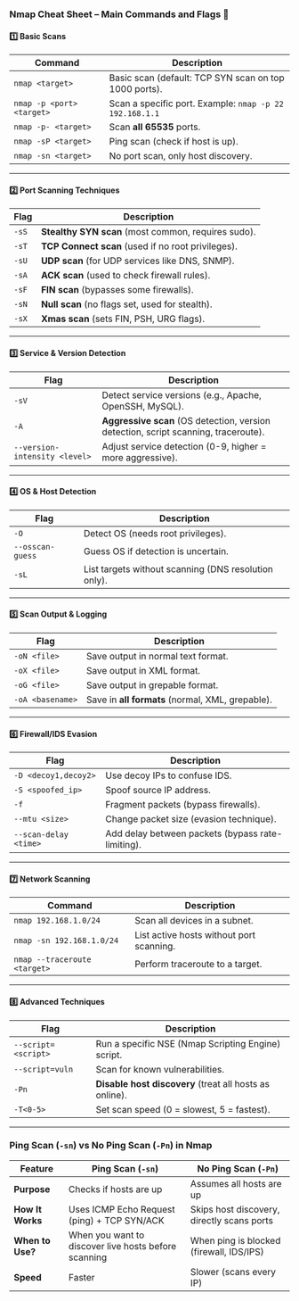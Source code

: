 ### **Nmap Cheat Sheet – Main Commands and Flags** 🚀

#### **1️⃣ Basic Scans**

| Command                   | Description                                             |
| ------------------------- | ------------------------------------------------------- |
| `nmap <target>`           | Basic scan (default: TCP SYN scan on top 1000 ports).   |
| `nmap -p <port> <target>` | Scan a specific port. Example: `nmap -p 22 192.168.1.1` |
| `nmap -p- <target>`       | Scan **all 65535** ports.                               |
| `nmap -sP <target>`       | Ping scan (check if host is up).                        |
| `nmap -sn <target>`       | No port scan, only host discovery.                      |

---

#### **2️⃣ Port Scanning Techniques**

|Flag|Description|
|---|---|
|`-sS`|**Stealthy SYN scan** (most common, requires sudo).|
|`-sT`|**TCP Connect scan** (used if no root privileges).|
|`-sU`|**UDP scan** (for UDP services like DNS, SNMP).|
|`-sA`|**ACK scan** (used to check firewall rules).|
|`-sF`|**FIN scan** (bypasses some firewalls).|
|`-sN`|**Null scan** (no flags set, used for stealth).|
|`-sX`|**Xmas scan** (sets FIN, PSH, URG flags).|

---

#### **3️⃣ Service & Version Detection**

|Flag|Description|
|---|---|
|`-sV`|Detect service versions (e.g., Apache, OpenSSH, MySQL).|
|`-A`|**Aggressive scan** (OS detection, version detection, script scanning, traceroute).|
|`--version-intensity <level>`|Adjust service detection (0-9, higher = more aggressive).|

---

#### **4️⃣ OS & Host Detection**

|Flag|Description|
|---|---|
|`-O`|Detect OS (needs root privileges).|
|`--osscan-guess`|Guess OS if detection is uncertain.|
|`-sL`|List targets without scanning (DNS resolution only).|

---

#### **5️⃣ Scan Output & Logging**

|Flag|Description|
|---|---|
|`-oN <file>`|Save output in normal text format.|
|`-oX <file>`|Save output in XML format.|
|`-oG <file>`|Save output in grepable format.|
|`-oA <basename>`|Save in **all formats** (normal, XML, grepable).|

---

#### **6️⃣ Firewall/IDS Evasion**

|Flag|Description|
|---|---|
|`-D <decoy1,decoy2>`|Use decoy IPs to confuse IDS.|
|`-S <spoofed_ip>`|Spoof source IP address.|
|`-f`|Fragment packets (bypass firewalls).|
|`--mtu <size>`|Change packet size (evasion technique).|
|`--scan-delay <time>`|Add delay between packets (bypass rate-limiting).|

---

#### **7️⃣ Network Scanning**

|Command|Description|
|---|---|
|`nmap 192.168.1.0/24`|Scan all devices in a subnet.|
|`nmap -sn 192.168.1.0/24`|List active hosts without port scanning.|
|`nmap --traceroute <target>`|Perform traceroute to a target.|

---

#### **8️⃣ Advanced Techniques**

|Flag|Description|
|---|---|
|`--script=<script>`|Run a specific NSE (Nmap Scripting Engine) script.|
|`--script=vuln`|Scan for known vulnerabilities.|
|`-Pn`|**Disable host discovery** (treat all hosts as online).|
|`-T<0-5>`|Set scan speed (0 = slowest, 5 = fastest).|

---
### **Ping Scan (`-sn`) vs No Ping Scan (`-Pn`) in Nmap**

|Feature|**Ping Scan (`-sn`)**|**No Ping Scan (`-Pn`)**|
|---|---|---|
|**Purpose**|Checks if hosts are up|Assumes all hosts are up|
|**How It Works**|Uses ICMP Echo Request (ping) + TCP SYN/ACK|Skips host discovery, directly scans ports|
|**When to Use?**|When you want to discover live hosts before scanning|When ping is blocked (firewall, IDS/IPS)|
|**Speed**|Faster|Slower (scans every IP)|
